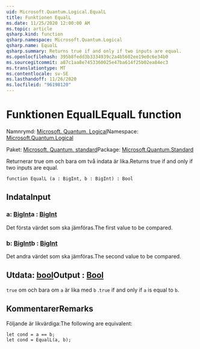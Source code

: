 ```yaml
---
uid: Microsoft.Quantum.Logical.EqualL
title: Funktionen EqualL
ms.date: 11/25/2020 12:00:00 AM
ms.topic: article
qsharp.kind: function
qsharp.namespace: Microsoft.Quantum.Logical
qsharp.name: EqualL
qsharp.summary: Returns true if and only if two inputs are equal.
ms.openlocfilehash: 395b8fedd3b3334939c2a4b5602ee19e0c6e34b0
ms.sourcegitcommit: a87c1aa8e7453360025e47ba614f25b02ea84ec3
ms.translationtype: MT
ms.contentlocale: sv-SE
ms.lasthandoff: 11/26/2020
ms.locfileid: "96198120"
---
```

# <a name="equall-function"></a><span data-ttu-id="dae63-102">Funktionen EqualL</span><span class="sxs-lookup"><span data-stu-id="dae63-102">EqualL function</span></span>

<span data-ttu-id="dae63-103">Namnrymd: [Microsoft. Quantum. Logical](xref:Microsoft.Quantum.Logical)</span><span class="sxs-lookup"><span data-stu-id="dae63-103">Namespace: [Microsoft.Quantum.Logical](xref:Microsoft.Quantum.Logical)</span></span>

<span data-ttu-id="dae63-104">Paket: [Microsoft. Quantum. standard](https://nuget.org/packages/Microsoft.Quantum.Standard)</span><span class="sxs-lookup"><span data-stu-id="dae63-104">Package: [Microsoft.Quantum.Standard](https://nuget.org/packages/Microsoft.Quantum.Standard)</span></span>


<span data-ttu-id="dae63-105">Returnerar true om och bara om två indata är lika.</span><span class="sxs-lookup"><span data-stu-id="dae63-105">Returns true if and only if two inputs are equal.</span></span>

```qsharp
function EqualL (a : BigInt, b : BigInt) : Bool
```


## <a name="input"></a><span data-ttu-id="dae63-106">Indata</span><span class="sxs-lookup"><span data-stu-id="dae63-106">Input</span></span>

### <a name="a--bigint"></a><span data-ttu-id="dae63-107">a: [BigInt](xref:microsoft.quantum.lang-ref.bigint)</span><span class="sxs-lookup"><span data-stu-id="dae63-107">a : [BigInt](xref:microsoft.quantum.lang-ref.bigint)</span></span>

<span data-ttu-id="dae63-108">Det första värdet som ska jämföras.</span><span class="sxs-lookup"><span data-stu-id="dae63-108">The first value to be compared.</span></span>


### <a name="b--bigint"></a><span data-ttu-id="dae63-109">b: [BigInt](xref:microsoft.quantum.lang-ref.bigint)</span><span class="sxs-lookup"><span data-stu-id="dae63-109">b : [BigInt](xref:microsoft.quantum.lang-ref.bigint)</span></span>

<span data-ttu-id="dae63-110">Det andra värdet som ska jämföras.</span><span class="sxs-lookup"><span data-stu-id="dae63-110">The second value to be compared.</span></span>



## <a name="output--bool"></a><span data-ttu-id="dae63-111">Utdata: [bool](xref:microsoft.quantum.lang-ref.bool)</span><span class="sxs-lookup"><span data-stu-id="dae63-111">Output : [Bool](xref:microsoft.quantum.lang-ref.bool)</span></span>

<span data-ttu-id="dae63-112">`true` om och bara om `a` är lika med `b` .</span><span class="sxs-lookup"><span data-stu-id="dae63-112">`true` if and only if `a` is equal to `b`.</span></span>

## <a name="remarks"></a><span data-ttu-id="dae63-113">Kommentarer</span><span class="sxs-lookup"><span data-stu-id="dae63-113">Remarks</span></span>

<span data-ttu-id="dae63-114">Följande är likvärdiga:</span><span class="sxs-lookup"><span data-stu-id="dae63-114">The following are equivalent:</span></span>

```Q#
let cond = a == b;
let cond = EqualL(a, b);
```